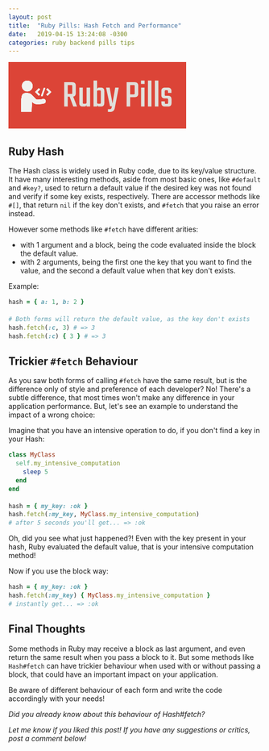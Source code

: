 ```yaml
---
layout: post
title:  "Ruby Pills: Hash Fetch and Performance"
date:   2019-04-15 13:24:08 -0300
categories: ruby backend pills tips
---
```


<img src="/assets/img/ruby_pills.png">

## Ruby Hash 

The Hash class is widely used in Ruby code, due to its key/value structure. It have many interesting methods, aside from most basic ones, like `#default` and `#key?`, used to return a default value if the desired key was not found and verify if some key exists, respectively. There are accessor methods like `#[]`, that return `nil` if the key don't exists, and `#fetch` that you raise an error instead.  

However some methods like `#fetch` have different arities: 
- with 1 argument and a block, being the code evaluated inside the block the default value.
- with 2 arguments, being the first one the key that you want to find the value, and the second a default value when that key don't exists.

Example:
```ruby
hash = { a: 1, b: 2 }

# Both forms will return the default value, as the key don't exists
hash.fetch(:c, 3) # => 3
hash.fetch(:c) { 3 } # => 3
```

## Trickier `#fetch` Behaviour

As you saw both forms of calling `#fetch` have the same result, but is the difference only of style and preference of each developer? No! There's a subtle difference, that most times won't make any difference in your application performance. But, let's see an example to understand the impact of a wrong choice:

Imagine that you have an intensive operation to do, if you don't find a key in your Hash:

```ruby
class MyClass
  self.my_intensive_computation
    sleep 5
  end
end

hash = { my_key: :ok }
hash.fetch(:my_key, MyClass.my_intensive_computation)
# after 5 seconds you'll get... => :ok
```

Oh, did you see what just happened?! Even with the key present in your hash, Ruby evaluated the default value, that is your intensive computation method!

Now if you use the block way:

```ruby
hash = { my_key: :ok }
hash.fetch(:my_key) { MyClass.my_intensive_computation }
# instantly get... => :ok
```

## Final Thoughts

Some methods in Ruby may receive a block as last argument, and even return the same result when you pass a block to it. But some methods like `Hash#fetch` can have trickier behaviour when used with or without passing a block, that could have an important impact on your application. 

Be aware of different behaviour of each form and write the code accordingly with your needs!

_Did you already know about this behaviour of Hash#fetch?_ 

_Let me know if you liked this post! If you have any suggestions or critics, post a comment below!_
